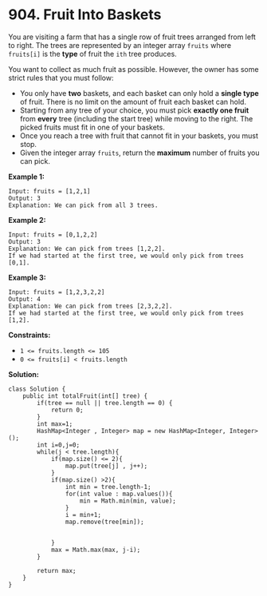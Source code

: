 # 904. Fruit Into Baskets

You are visiting a farm that has a single row of fruit trees arranged from left to right. The trees are represented by an integer array `fruits` where `fruits[i]` is the **type** of fruit the `ith` tree produces.

You want to collect as much fruit as possible. However, the owner has some strict rules that you must follow:

* You only have **two** baskets, and each basket can only hold a **single type** of fruit. There is no limit on the amount of fruit each basket can hold.
* Starting from any tree of your choice, you must pick **exactly one fruit** from **every** tree (including the start tree) while moving to the right. The picked fruits must fit in one of your baskets.
* Once you reach a tree with fruit that cannot fit in your baskets, you must stop.
* Given the integer array `fruits`, return the **maximum** number of fruits you can pick.

**Example 1:**
```
Input: fruits = [1,2,1]
Output: 3
Explanation: We can pick from all 3 trees.
```
**Example 2:**
```
Input: fruits = [0,1,2,2]
Output: 3
Explanation: We can pick from trees [1,2,2].
If we had started at the first tree, we would only pick from trees [0,1].
```
**Example 3:**
```
Input: fruits = [1,2,3,2,2]
Output: 4
Explanation: We can pick from trees [2,3,2,2].
If we had started at the first tree, we would only pick from trees [1,2].
``` 

**Constraints:**

* `1 <= fruits.length <= 105`
* `0 <= fruits[i] < fruits.length`

**Solution:**
```
class Solution {
    public int totalFruit(int[] tree) {
        if(tree == null || tree.length == 0) {
            return 0;
        }
        int max=1;
        HashMap<Integer , Integer> map = new HashMap<Integer, Integer>();
        int i=0,j=0;
        while(j < tree.length){
            if(map.size() <= 2){
                map.put(tree[j] , j++);
            }
            if(map.size() >2){
                int min = tree.length-1;
                for(int value : map.values()){
                    min = Math.min(min, value);
                }
                i = min+1;
                map.remove(tree[min]);
               
                
            }
            max = Math.max(max, j-i);
        }
        
        return max;
    }
}
```
